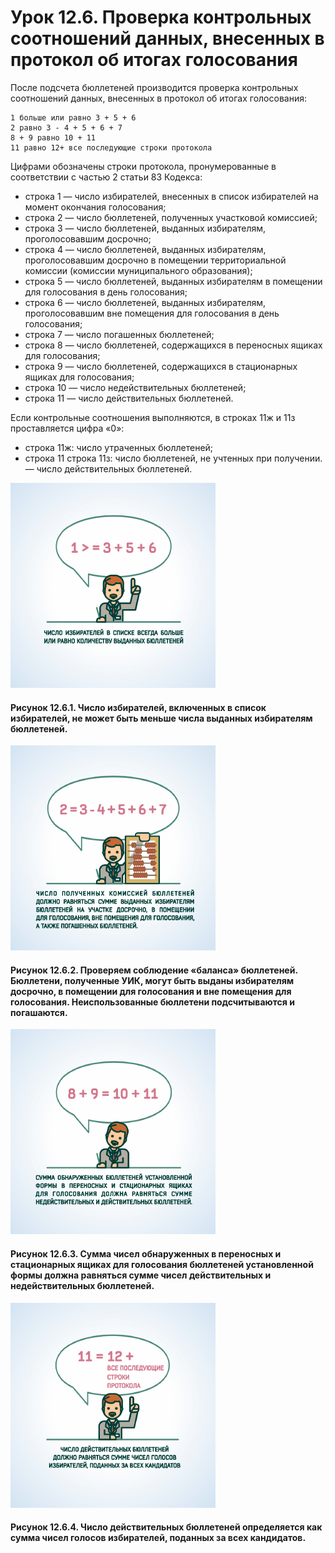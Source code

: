 # Урок 12.6. Проверка контрольных соотношений данных, внесенных в протокол об итогах голосования

После подсчета бюллетеней производится проверка контрольных соотношений данных, внесенных в протокол об итогах голосования:

````
1 больше или равно 3 + 5 + 6
2 равно 3 - 4 + 5 + 6 + 7
8 + 9 равно 10 + 11
11 равно 12+ все последующие строки протокола 
````

Цифрами обозначены строки протокола, пронумерованные в соответствии с частью 2 статьи 83 Кодекса:

- строка 1 — число избирателей, внесенных в список избирателей на момент окончания голосования;
- строка 2 — число бюллетеней, полученных участковой комиссией;
- строка 3 — число бюллетеней, выданных избирателям, проголосовавшим досрочно;
- строка 4 — число бюллетеней, выданных избирателям, проголосовавшим досрочно в помещении территориальной комиссии (комиссии муниципального образования);
- строка 5 — число бюллетеней, выданных избирателям в помещении для голосования в день голосования;
- строка 6 — число бюллетеней, выданных избирателям, проголосовавшим вне помещения для голосования в день голосования;
- строка 7 — число погашенных бюллетеней;
- строка 8 — число бюллетеней, содержащихся в переносных ящиках для голосования;
- строка 9 — число бюллетеней, содержащихся в стационарных ящиках для голосования;
- строка 10 — число недействительных бюллетеней;
- строка 11 — число действительных бюллетеней.

Если контрольные соотношения выполняются, в строках 11ж и 11з проставляется цифра «0»:

* строка 11ж: число утраченных бюллетеней;
* строка 11 строка 11з: число бюллетеней, не учтенных при получении.— число действительных бюллетеней.

![Рисунок 12.6.1](assets/12.6.1.png)

#### Рисунок 12.6.1. Число избирателей, включенных в список избирателей, не может быть меньше числа выданных избирателям бюллетеней.

![Рисунок 12.6.2](assets/12.6.2.png)

#### Рисунок 12.6.2. Проверяем соблюдение «баланса» бюллетеней. Бюллетени, полученные УИК, могут быть выданы избирателям досрочно, в помещении для голосования и вне помещения для голосования. Неиспользованные бюллетени подсчитываются и погашаются.

![Рисунок 12.6.3](assets/12.6.3.png)

#### Рисунок 12.6.3. Сумма чисел обнаруженных в переносных и стационарных ящиках для голосования бюллетеней установленной формы должна равняться сумме чисел действительных и недействительных бюллетеней.

![Рисунок 12.6.4](assets/12.6.4.png)

#### Рисунок 12.6.4. Число действительных бюллетеней определяется как сумма чисел голосов избирателей, поданных за всех кандидатов.
